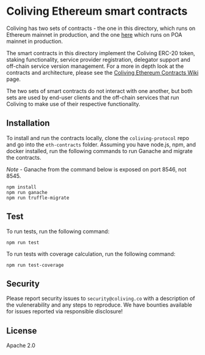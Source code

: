 # Coliving Ethereum smart contracts

Coliving has two sets of contracts - the one in this directory, which runs on Ethereum mainnet in
production, and the one
[here](https://github.com/AudiusProject/coliving-protocol/tree/master/contracts) which runs on POA
mainnet in production.

The smart contracts in this directory implement the Coliving ERC-20 token, staking functionality, service
provider registration, delegator support and off-chain service version management. For a
more in depth look at the contracts and architecture, please see the
[Coliving Ethereum Contracts Wiki](https://github.com/AudiusProject/coliving-protocol/wiki/Ethereum-Contracts-Overview)
page.

The two sets of smart contracts do not interact with one another, but both sets are used by end-user
clients and the off-chain services that run Coliving to make use of their respective
functionality.

## Installation

To install and run the contracts locally, clone the `coliving-protocol` repo and go into the
`eth-contracts` folder. Assuming you have node.js, npm, and docker installed, run the
following commands to run Ganache and migrate the contracts.

*Note* - Ganache from the command below is exposed on port 8546, not 8545.

```
npm install
npm run ganache
npm run truffle-migrate
```

## Test

To run tests, run the following command:

```
npm run test
```

To run tests with coverage calculation, run the following command:

```
npm run test-coverage
```

## Security

Please report security issues to `security@coliving.co` with a description of the
vulenerability and any steps to reproduce. We have bounties available for issues reported
via responsible disclosure!

## License

Apache 2.0
